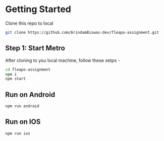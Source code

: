 # Getting Started

Clone this repo to local
```sh
git clone https://github.com/ArindamBiswas-dev/fleapo-assignment.git
```

## Step 1: Start Metro

After cloning to you local machine, follow these setps - 

```sh
cd fleapo-assignment
npm i
npm start
```
## Run on Android
```sh
npm run android
```

## Run on IOS
```sh
npm run ios
```
